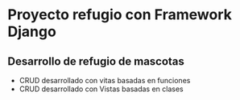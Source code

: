 # Proyecto refugio con Framework Django

## Desarrollo de refugio de mascotas

* CRUD desarrollado con vitas basadas en funciones 
* CRUD desarrollado con Vistas basadas en clases